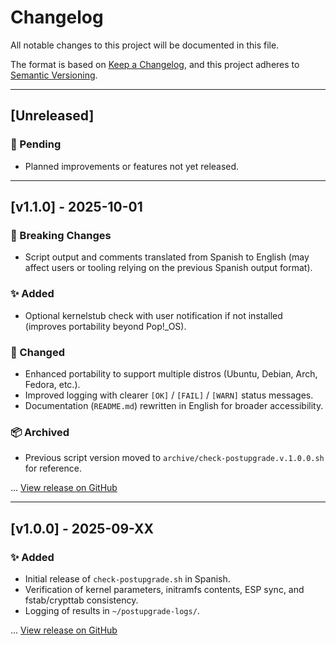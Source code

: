 # Changelog
All notable changes to this project will be documented in this file.

The format is based on [Keep a Changelog](https://keepachangelog.com/en/1.1.0/),
and this project adheres to [Semantic Versioning](https://semver.org/spec/v2.0.0.html).

---

## [Unreleased]
### 🚧 Pending
- Planned improvements or features not yet released.

---

## [v1.1.0] - 2025-10-01
### 🚨 Breaking Changes
- Script output and comments translated from Spanish to English (may affect users or tooling relying on the previous Spanish output format).

### ✨ Added
- Optional kernelstub check with user notification if not installed (improves portability beyond Pop!_OS).

### 🔄 Changed
- Enhanced portability to support multiple distros (Ubuntu, Debian, Arch, Fedora, etc.).
- Improved logging with clearer `[OK]` / `[FAIL]` / `[WARN]` status messages.
- Documentation (`README.md`) rewritten in English for broader accessibility.

### 📦 Archived
- Previous script version moved to `archive/check-postupgrade.v.1.0.0.sh` for reference.

...
[View release on GitHub](https://github.com/E-zequiel/check-postupgrade/releases/tag/v1.1.0)

---

## [v1.0.0] - 2025-09-XX
### ✨ Added
- Initial release of `check-postupgrade.sh` in Spanish.
- Verification of kernel parameters, initramfs contents, ESP sync, and fstab/crypttab consistency.
- Logging of results in `~/postupgrade-logs/`.

...
[View release on GitHub](https://github.com/E-zequiel/check-postupgrade/releases/tag/v1.0.0)
